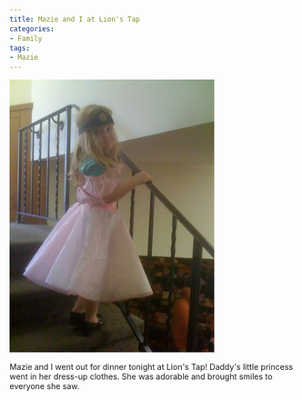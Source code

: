 ```yaml
---
title: Mazie and I at Lion's Tap
categories:
- Family
tags:
- Mazie
---
```


![](/assets/posts/2009/83e511e6d6544c10dc0964549c329ea1.png)
  



Mazie and I went out for dinner tonight at Lion's Tap! Daddy's little princess went in her dress-up clothes. She was adorable and brought smiles to everyone she saw.
